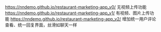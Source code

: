https://nndemo.github.io/restaurant-marketing-app_v0/   无视频上传功能
https://nndemo.github.io/restaurant-marketing-app_v1/    有视频、图片上传功能
https://nndemo.github.io/restaurant-marketing-app_v2/    增加统一用户评论查看、统一回复界面，丝滑如聊天一样
